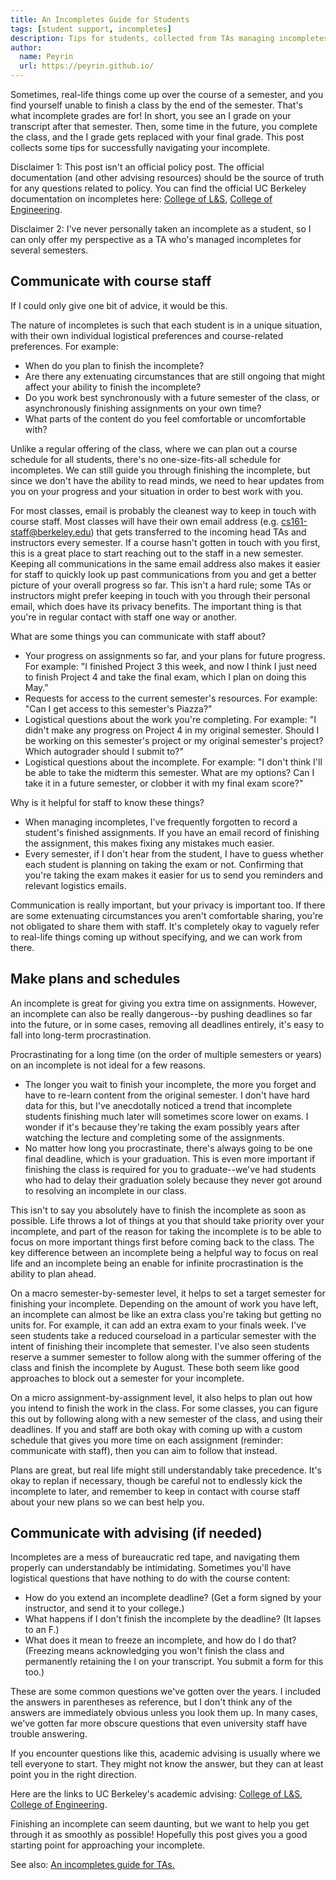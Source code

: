 ```yaml
---
title: An Incompletes Guide for Students
tags: [student support, incompletes]
description: Tips for students, collected from TAs managing incompletes
author:
  name: Peyrin
  url: https://peyrin.github.io/
---
```


Sometimes, real-life things come up over the course of a semester, and you find yourself unable to finish a class by the end of the semester. That's what incomplete grades are for! In short, you see an I grade on your transcript after that semester. Then, some time in the future, you complete the class, and the I grade gets replaced with your final grade. This post collects some tips for successfully navigating your incomplete.

Disclaimer 1: This post isn't an official policy post. The official documentation (and other advising resources) should be the source of truth for any questions related to policy. 
You can find the official UC Berkeley documentation on incompletes here: [College of L&S](https://lsadvising.berkeley.edu/policies/incomplete-grades), [College of Engineering](https://engineering.berkeley.edu/students/undergraduate-guide/policies-procedures/grades/).

Disclaimer 2: I've never personally taken an incomplete as a student, so I can only offer my perspective as a TA who's managed incompletes for several semesters.


## Communicate with course staff

If I could only give one bit of advice, it would be this.

The nature of incompletes is such that each student is in a unique situation, with their own individual logistical preferences and course-related preferences. For example:
- When do you plan to finish the incomplete?
- Are there any extenuating circumstances that are still ongoing that might affect your ability to finish the incomplete?
- Do you work best synchronously with a future semester of the class, or asynchronously finishing assignments on your own time?
- What parts of the content do you feel comfortable or uncomfortable with?

Unlike a regular offering of the class, where we can plan out a course schedule for all students, there's no one-size-fits-all schedule for incompletes. We can still guide you through finishing the incomplete, but since we don't have the ability to read minds, we need to hear updates from you on your progress and your situation in order to best work with you.

For most classes, email is probably the cleanest way to keep in touch with course staff. Most classes will have their own email address (e.g. cs161-staff@berkeley.edu) that gets transferred to the incoming head TAs and instructors every semester. If a course hasn't gotten in touch with you first, this is a great place to start reaching out to the staff in a new semester. Keeping all communications in the same email address also makes it easier for staff to quickly look up past communications from you and get a better picture of your overall progress so far. This isn't a hard rule; some TAs or instructors might prefer keeping in touch with you through their personal email, which does have its privacy benefits. The important thing is that you're in regular contact with staff one way or another.

What are some things you can communicate with staff about?
- Your progress on assignments so far, and your plans for future progress. For example: "I finished Project 3 this week, and now I think I just need to finish Project 4 and take the final exam, which I plan on doing this May."
- Requests for access to the current semester's resources. For example: "Can I get access to this semester's Piazza?"
- Logistical questions about the work you're completing. For example: "I didn't make any progress on Project 4 in my original semester. Should I be working on this semester's project or my original semester's project? Which autograder should I submit to?"
- Logistical questions about the incomplete. For example: "I don't think I'll be able to take the midterm this semester. What are my options? Can I take it in a future semester, or clobber it with my final exam score?"

Why is it helpful for staff to know these things?
- When managing incompletes, I've frequently forgotten to record a student's finished assignments. If you have an email record of finishing the assignment, this makes fixing any mistakes much easier. 
- Every semester, if I don't hear from the student, I have to guess whether each student is planning on taking the exam or not. Confirming that you're taking the exam makes it easier for us to send you reminders and relevant logistics emails.

Communication is really important, but your privacy is important too. If there are some extenuating circumstances you aren't comfortable sharing, you're not obligated to share them with staff. It's completely okay to vaguely refer to real-life things coming up without specifying, and we can work from there.


## Make plans and schedules

An incomplete is great for giving you extra time on assignments. However, an incomplete can also be really dangerous--by pushing deadlines so far into the future, or in some cases, removing all deadlines entirely, it's easy to fall into long-term procrastination.

Procrastinating for a long time (on the order of multiple semesters or years) on an incomplete is not ideal for a few reasons.
- The longer you wait to finish your incomplete, the more you forget and have to re-learn content from the original semester. I don't have hard data for this, but I've anecdotally noticed a trend that incomplete students finishing much later will sometimes score lower on exams. I wonder if it's because they're taking the exam possibly years after watching the lecture and completing some of the assignments.
- No matter how long you procrastinate, there's always going to be one final deadline, which is your graduation. This is even more important if finishing the class is required for you to graduate--we've had students who had to delay their graduation solely because they never got around to resolving an incomplete in our class.

This isn't to say you absolutely have to finish the incomplete as soon as possible. Life throws a lot of things at you that should take priority over your incomplete, and part of the reason for taking the incomplete is to be able to focus on more important things first before coming back to the class. The key difference between an incomplete being a helpful way to focus on real life and an incomplete being an enable for infinite procrastination is the ability to plan ahead.

On a macro semester-by-semester level, it helps to set a target semester for finishing your incomplete. Depending on the amount of work you have left, an incomplete can almost be like an extra class you're taking but getting no units for. For example, it can add an extra exam to your finals week. I've seen students take a reduced courseload in a particular semester with the intent of finishing their incomplete that semester. I've also seen students reserve a summer semester to follow along with the summer offering of the class and finish the incomplete by August. These both seem like good approaches to block out a semester for your incomplete.

On a micro assignment-by-assignment level, it also helps to plan out how you intend to finish the work in the class. For some classes, you can figure this out by following along with a new semester of the class, and using their deadlines. If you and staff are both okay with coming up with a custom schedule that gives you more time on each assignment (reminder: communicate with staff), then you can aim to follow that instead.

Plans are great, but real life might still understandably take precedence. It's okay to replan if necessary, though be careful not to endlessly kick the incomplete to later, and remember to keep in contact with course staff about your new plans so we can best help you.


## Communicate with advising (if needed)

Incompletes are a mess of bureaucratic red tape, and navigating them properly can understandably be intimidating. Sometimes you'll have logistical questions that have nothing to do with the course content:
- How do you extend an incomplete deadline? (Get a form signed by your instructor, and send it to your college.)
- What happens if I don't finish the incomplete by the deadline? (It lapses to an F.)
- What does it mean to freeze an incomplete, and how do I do that? (Freezing means acknowledging you won't finish the class and permanently retaining the I on your transcript. You submit a form for this too.)

These are some common questions we've gotten over the years. I included the answers in parentheses as reference, but I don't think any of the answers are immediately obvious unless you look them up. In many cases, we've gotten far more obscure questions that even university staff have trouble answering.

If you encounter questions like this, academic advising is usually where we tell everyone to start. They might not know the answer, but they can at least point you in the right direction.

Here are the links to UC Berkeley's academic advising: [College of L&S](https://lsadvising.berkeley.edu/appointments-advice), [College of Engineering](https://engineering.berkeley.edu/students/advising-counseling/ess-advising/).


Finishing an incomplete can seem daunting, but we want to help you get through it as smoothly as possible! Hopefully this post gives you a good starting point for approaching your incomplete.

See also: [An incompletes guide for TAs.](/2022/06/10/incomplete-guide-for-students/)